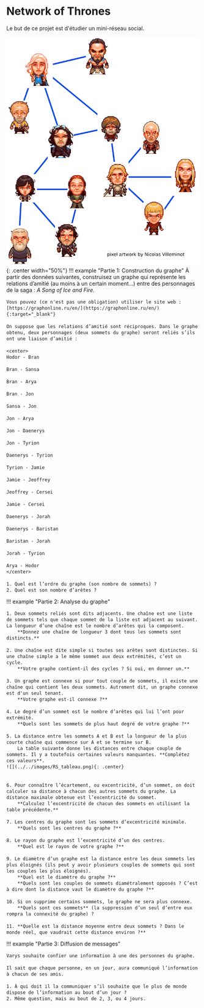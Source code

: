 # Network of Thrones

Le but de ce projet est d'étudier un mini-réseau social.

![](../../images/got.png){: .center width="50%"} 
!!! example "Partie 1: Construction du graphe"
    À partir des données suivantes, construisez un graphe qui représente les relations d’amitié (au moins à un certain moment...) entre des personnages de la saga : *A Song of Ice and Fire*.

    Vous pouvez (ce n'est pas une obligation) utiliser le site web : [https://graphonline.ru/en/](https://graphonline.ru/en/){:target="_blank"} 

    On suppose que les relations d’amitié sont réciproques. Dans le graphe obtenu, deux personnages (deux sommets du graphe) seront reliés s’ils ont une liaison d’amitié :

    <center>
    Hodor - Bran

    Bran - Sansa

    Bran - Arya

    Bran - Jon

    Sansa - Jon

    Jon - Arya

    Jon - Daenerys

    Jon - Tyrion

    Daenerys - Tyrion

    Tyrion - Jamie

    Jamie - Jeoffrey

    Jeoffrey - Cersei

    Jamie - Cersei

    Daenerys - Jorah

    Daenerys - Baristan

    Baristan - Jorah

    Jorah - Tyrion

    Arya - Hodor
    </center>

    1. Quel est l’ordre du graphe (son nombre de sommets) ?
    2. Quel est son nombre d’arêtes ?


!!! example "Partie 2: Analyse du graphe"

    1. Deux sommets reliés sont dits adjacents. Une chaîne est une liste de sommets tels que chaque sommet de la liste est adjacent au suivant. La longueur d’une chaîne est le nombre d’arêtes qui la composent.
        **Donnez une chaîne de longueur 3 dont tous les sommets sont distincts.**

    2. Une chaîne est dite simple si toutes ses arêtes sont distinctes. Si une chaîne simple a le même sommet aux deux extrémités, c’est un cycle.
        **Votre graphe contient-il des cycles ? Si oui, en donner un.**

    3. Un graphe est connexe si pour tout couple de sommets, il existe une chaîne qui contient les deux sommets. Autrement dit, un graphe connexe est d'un seul tenant.
        **Votre graphe est-il connexe ?**

    4. Le degré d’un sommet est le nombre d’arêtes qui lui l’ont pour extrémité.
        **Quels sont les sommets de plus haut degré de votre graphe ?**

    5. La distance entre les sommets A et B est la longueur de la plus courte chaîne qui commence sur A et se termine sur B.
        La table suivante donne les distances entre chaque couple de sommets. Il y a toutefois certaines valeurs manquantes. **Complétez ces valeurs**.
    ![](../../images/RS_tableau.png){: .center} 


    6. Pour connaître l’écartement, ou excentricité, d’un sommet, on doit calculer sa distance à chacun des autres sommets du graphe. La distance maximale obtenue est l’excentricité du sommet.
        **Calculez l’excentricité de chacun des sommets en utilisant la table précédente.**

    7. Les centres du graphe sont les sommets d’excentricité minimale.
        **Quels sont les centres du graphe ?**

    8. Le rayon du graphe est l’excentricité d’un des centres.
        **Quel est le rayon de votre graphe ?**

    9. Le diamètre d’un graphe est la distance entre les deux sommets les plus éloignés (ils peut y avoir plusieurs couples de sommets qui sont les couples les plus éloignés).
        **Quel est le diamètre du graphe ?**
        **Quels sont les couples de sommets diamétralement opposés ? C’est à dire dont la distance vaut le diamètre du graphe ?**

    10. Si on supprime certains sommets, le graphe ne sera plus connexe.
        **Quels sont ces sommets** (la suppression d’un seul d’entre eux rompra la connexité du graphe) ?
    
    11. **Quelle est la distance moyenne entre deux sommets ? Dans le monde réel, que vaudrait cette distance environ ?**


!!! example "Partie 3: Diffusion de messages"

    Varys souhaite confier une information à une des personnes du graphe.

    Il sait que chaque personne, en un jour, aura communiqué l’information à chacun de ses amis.

    1. À qui doit il la communiquer s’il souhaite que le plus de monde dispose de l’information au bout d’un jour ?
    2. Même question, mais au bout de 2, 3, ou 4 jours.